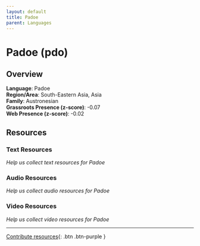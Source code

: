 ```yaml
---
layout: default
title: Padoe
parent: Languages
---
```


# Padoe (pdo)

## Overview

**Language**: Padoe  
**Region/Area**: South-Eastern Asia, Asia  
**Family**: Austronesian  
**Grassroots Presence (z-score)**: -0.07  
**Web Presence (z-score)**: -0.02  

## Resources

### Text Resources
*Help us collect text resources for Padoe*

### Audio Resources
*Help us collect audio resources for Padoe*

### Video Resources
*Help us collect video resources for Padoe*

---

[Contribute resources](https://forms.office.com/e/1SfLJx3u1r){: .btn .btn-purple }
